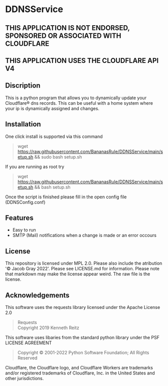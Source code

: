 # DDNSService
## THIS APPLICATION IS NOT ENDORSED, SPONSORED OR ASSOCIATED WITH CLOUDFLARE
## THIS APPLICATION USES THE CLOUDFLARE API V4

## Discription
This is a python program that allows you to dynamically update your Cloudflare® dns records. This can be useful with a home system where your ip is dynamically assigned and changes. 

## Installation
One click install is supported via this command
> wget https://raw.githubusercontent.com/BananasRule/DDNSService/main/setup.sh && sudo bash setup.sh

If you are running as root try
> wget https://raw.githubusercontent.com/BananasRule/DDNSService/main/setup.sh && bash setup.sh

Once the script is finished please fill in the open config file (DDNSConfig.conf)


## Features
- Easy to run
- SMTP (Mail) notifications when a change is made or an error occours

## License
This repository is licensed under MPL 2.0. Please also include the atribution '© Jacob Gray 2022'.
Please see LICENSE.md for information. Please note that markdown may make the license appear weird. The raw file is the license. 

## Acknowledgements
This software uses the requests library licensed under the Apache License 2.0
> Requests <br>
> Copyright 2019 Kenneth Reitz

This software uses libaries from the standard python library under the PSF LICENSE AGREEMENT
> Copyright © 2001-2022 Python Software Foundation; All Rights Reserved 

Cloudflare, the Cloudflare logo, and Cloudflare Workers are trademarks and/or registered trademarks of Cloudflare, Inc. in the United States and other jurisdictions.



